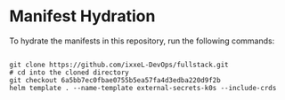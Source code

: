 
# Manifest Hydration

To hydrate the manifests in this repository, run the following commands:

```shell

git clone https://github.com/ixxeL-DevOps/fullstack.git
# cd into the cloned directory
git checkout 6a5bb7ec0fbae0755b5ea57fa4d3edba220d9f2b
helm template . --name-template external-secrets-k0s --include-crds
```